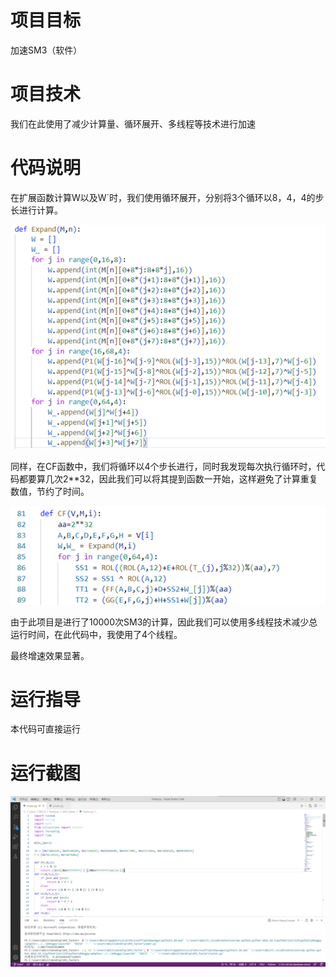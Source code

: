 项目目标
=

加速SM3（软件）

项目技术
=

我们在此使用了减少计算量、循环展开、多线程等技术进行加速

代码说明
=

在扩展函数计算W以及W`时，我们使用循环展开，分别将3个循环以8，4，4的步长进行计算。

![image](https://github.com/CLiangH/Picture/blob/main/faster1.png)

同样，在CF函数中，我们将循环以4个步长进行，同时我发现每次执行循环时，代码都要算几次2**32，因此我们可以将其提到函数一开始，这样避免了计算重复数值，节约了时间。

![image](https://github.com/CLiangH/Picture/blob/main/faster2.png)

由于此项目是进行了10000次SM3的计算，因此我们可以使用多线程技术减少总运行时间，在此代码中，我使用了4个线程。

最终增速效果显著。


运行指导
=

本代码可直接运行


运行截图
=

![image](https://github.com/CLiangH/Picture/blob/main/faster3.png)
